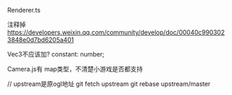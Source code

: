 
Renderer.ts

注释掉
https://developers.weixin.qq.com/community/develop/doc/00040c9903023848e0d7bd6205a401

Vec3不应该加?
constant: number;

Camera.js有 map类型，不清楚小游戏是否都支持


// upstream是原ogl地址
git fetch upstream
git rebase upstream/master


